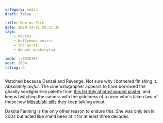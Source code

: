 ```yaml
---
category: media
draft: false

title: Man on Fire
date: 2020-12-01 20:57:36
tags:
    - movies
    - hollywood movies
    - the worst
    - denzel washington

imdb: tt0328107
year: 2004
rating: D
---
```


Watched because Denzel and Revenge. Not sure why I bothered finishing it. _Absolutely awful_. The cinematographer appears to have borrowed the ghastly verdigris-like palette from [this terribly photoshopped poster](https://static-log.nikhil.io/m/man-on-fire-poster.jpg), and keeps twitching the camera with the giddiness of a raver who's taken _two_ of those new [Mitsubishi pills](https://www.vice.com/en/article/8xykza/the-rise-and-fall-of-red-mitsubishis-the-ecstasy-pill-that-terrified-australia) they keep talking about.

Dakota Fanning is the only other reason to endure this. She was only ten in 2004 but acted like she'd been at it for at least three decades.
